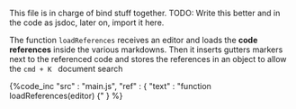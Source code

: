 This file is in charge of bind stuff together.
TODO: Write this better and in the code as jsdoc, later on, import it here.

The function `loadReferences` receives an editor and loads the **code references** inside the various markdowns. Then it inserts gutters markers
next to the referenced code and stores the references in an object to allow the `cmd + K ` document search

{%code_inc
    "src" : "main.js",
    "ref" : {
        "text" : "function loadReferences(editor) {"
    }
%}
